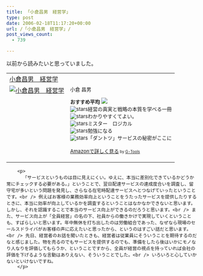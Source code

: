 ```yaml
---
title: 「小倉昌男　経営学」
type: post
date: 2006-02-18T11:17:20+00:00
url: /「小倉昌男　経営学」/
post_views_count:
  - 739

---
```

以前から読みたいと思っていました。

<table  border="0" cellpadding="5">
  <tr>
    <td colspan="2">
      <a href="http://www.amazon.co.jp/exec/obidos/ASIN/4822241564/konnokiyotaka-22/ref=nosim/" target="_blank">小倉昌男　経営学</a>
    </td>
  </tr>
  
  <tr>
    <td valign="top">
      <a href="http://www.amazon.co.jp/exec/obidos/ASIN/4822241564/konnokiyotaka-22/ref=nosim/" target="_blank"><img src="https://i1.wp.com/images.amazon.com/images/P/4822241564.09._SCMZZZZZZZ_.jpg" border="0" alt="小倉昌男　経営学" data-recalc-dims="1" /></a>
    </td>
    <td valign="top">
      <font size="-1">小倉 昌男 </p>
      <p>
        <strong>おすすめ平均</strong> <img src="https://i2.wp.com/g-images.amazon.com/images/G/01/detail/stars-4-5.gif" data-recalc-dims="1" /><br /><img src="https://i1.wp.com/g-images.amazon.com/images/G/01/detail/stars-5-0.gif" alt="stars" data-recalc-dims="1" />経営の真実と戦略の本質を学べる一冊<br /><img src="https://i2.wp.com/g-images.amazon.com/images/G/01/detail/stars-4-0.gif" alt="stars" data-recalc-dims="1" />わかりやすくてよい。<br /><img src="https://i2.wp.com/g-images.amazon.com/images/G/01/detail/stars-4-0.gif" alt="stars" data-recalc-dims="1" />ミスター　ロジカル<br /><img src="https://i1.wp.com/g-images.amazon.com/images/G/01/detail/stars-5-0.gif" alt="stars" data-recalc-dims="1" />勉強になる<br /><img src="https://i1.wp.com/g-images.amazon.com/images/G/01/detail/stars-5-0.gif" alt="stars" data-recalc-dims="1" />「ダントツ」サービスの秘密がここに
      </p>
      <p>
        <a href="http://www.amazon.co.jp/exec/obidos/ASIN/4822241564/konnokiyotaka-22/ref=nosim/" target="_blank">Amazonで詳しく見る</a></font><font size="-2"> by <a href="http://www.goodpic.com/mt/aws/index.html" >G-Tools</a></font></td> </tr> </table> 
        
        <p>
          「サービスというものは目に見えにくい。ゆえに、本当に差別化できているかどうか常にチェックする必要がある。」ということで、翌日配達サービスの達成度合いを調査し、留守宅が多いという問題を発見し、さらなる在宅時配達サービスへとつなげていったということです。<br /> 例えばお客様の業務効率向上ということをうたったサービスを提供したりするときに、本当に効率が向上しているかを調査するということはなかなかできないと思います。しかし、それを認識することで本当のサービス向上ができるのだろうと思います。<br /> また、サービス向上が「全員経営」の名の下、社員からの働きかけで実現していくということも、すばらしいと思います。年中無休を打ち出したのは労働組合であった、なぜなら現場のセールスドライバがお客様の声に応えたいと思ったから、というのはすごい話だと思います。<br /> 先日、経営者のお話を聞いたときも、経営者は従業員にそういうことを期待するのだなと感じました。物を売るのでもサービスを提供するのでも、準備をしたら後はいかにモノなり人なりを評価してもらうか、ということですから、全員が経営の視点を持っていれば会社の評価を下げるような言動はありえない、そういうことでした。<br /> いろいろと心していかないといけないですね。
        </p>